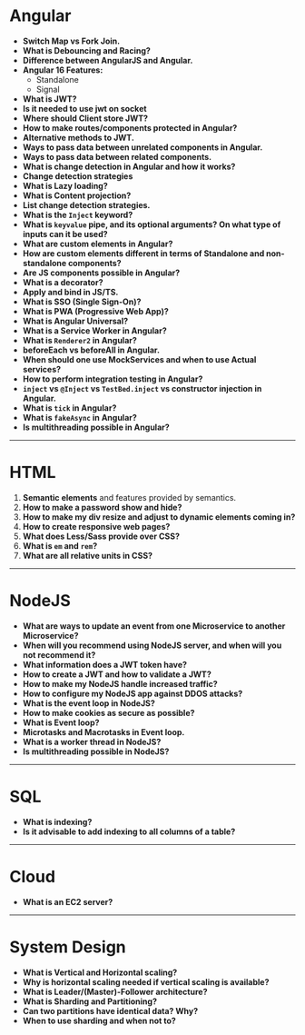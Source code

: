 # Angular

- **Switch Map vs Fork Join.**
- **What is Debouncing and Racing?**
- **Difference between AngularJS and Angular.**
- **Angular 16 Features:**
  - Standalone
  - Signal
- **What is JWT?**
- **Is it needed to use jwt on socket**
- **Where should Client store JWT?**
- **How to make routes/components protected in Angular?**
- **Alternative methods to JWT.**
- **Ways to pass data between unrelated components in Angular.**
- **Ways to pass data between related components.**
- **What is change detection in Angular and how it works?**
- **Change detection strategies**
- **What is Lazy loading?**
- **What is Content projection?**
- **List change detection strategies.**
- **What is the `Inject` keyword?**
- **What is `keyvalue` pipe, and its optional arguments? On what type of inputs can it be used?**
- **What are custom elements in Angular?**
- **How are custom elements different in terms of Standalone and non-standalone components?**
- **Are JS components possible in Angular?**
- **What is a decorator?**
- **Apply and bind in JS/TS.**
- **What is SSO (Single Sign-On)?**
- **What is PWA (Progressive Web App)?**
- **What is Angular Universal?**
- **What is a Service Worker in Angular?**
- **What is `Renderer2` in Angular?**
- **beforeEach vs beforeAll in Angular.**
- **When should one use MockServices and when to use Actual services?**
- **How to perform integration testing in Angular?**
- **`inject` vs `@Inject` vs `TestBed.inject` vs constructor injection in Angular.**
- **What is `tick` in Angular?**
- **What is `fakeAsync` in Angular?**
- **Is multithreading possible in Angular?**

---

# HTML

1. **Semantic elements** and features provided by semantics.
2. **How to make a password show and hide?**
3. **How to make my div resize and adjust to dynamic elements coming in?**
4. **How to create responsive web pages?**
5. **What does Less/Sass provide over CSS?**
6. **What is `em` and `rem`?**
7. **What are all relative units in CSS?**

---

# NodeJS

- **What are ways to update an event from one Microservice to another Microservice?**
- **When will you recommend using NodeJS server, and when will you not recommend it?**
- **What information does a JWT token have?**
- **How to create a JWT and how to validate a JWT?**
- **How to make my NodeJS handle increased traffic?**
- **How to configure my NodeJS app against DDOS attacks?**
- **What is the event loop in NodeJS?**
- **How to make cookies as secure as possible?**
- **What is Event loop?**
- **Microtasks and Macrotasks in Event loop.**
- **What is a worker thread in NodeJS?**
- **Is multithreading possible in NodeJS?**

---

# SQL

- **What is indexing?**
- **Is it advisable to add indexing to all columns of a table?**

---

# Cloud

- **What is an EC2 server?**

---

# System Design

- **What is Vertical and Horizontal scaling?**
- **Why is horizontal scaling needed if vertical scaling is available?**
- **What is Leader/(Master)-Follower architecture?**
- **What is Sharding and Partitioning?**
- **Can two partitions have identical data? Why?**
- **When to use sharding and when not to?**
